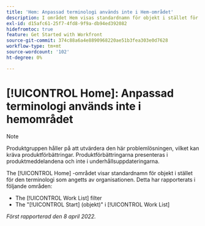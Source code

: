 ```yaml
---
title: 'Hem: Anpassad terminologi används inte i Hem-området'
description: I området Hem visas standardnamn för objekt i stället för den terminologi som angetts av organisationen. Detta har rapporterats i olika områden.
exl-id: d15afc61-25f7-4fd8-9f9a-db94ed392082
hidefromtoc: true
feature: Get Started with Workfront
source-git-commit: 374c88a6a4e8890968220ae51b3fea303e0d7628
workflow-type: tm+mt
source-wordcount: '102'
ht-degree: 0%

---
```


# [!UICONTROL Home]: Anpassad terminologi används inte i hemområdet

>[!NOTE]
>
>Produktgruppen håller på att utvärdera den här problemlösningen, vilket kan kräva produktförbättringar. Produktförbättringarna presenteras i produktmeddelandena och inte i underhållsuppdateringarna.

The [!UICONTROL Home] -området visar standardnamn för objekt i stället för den terminologi som angetts av organisationen. Detta har rapporterats i följande områden:

* The [!UICONTROL Work List] filter
* The &quot;[!UICONTROL Start] (objekt)&quot; i [!UICONTROL Work List]

_Först rapporterad den 8 april 2022._
